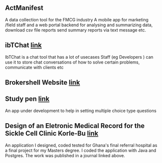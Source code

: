 

## ActManifest 
A data collection tool for the FMCG industry A mobile app for marketing /field staff and a web portal backend for analysing and
summarizing data, download csv file reports send summary reports via text message etc.



<!--
## HSSignPost [link](https://www.hssignpost.com/)
An app focused on tying gps data to locations to help highlight hazards or report issues of interest to the appropriate authorities for action (eg say a burst pipe location can be reported to the Ghana Water Company).

-->
## ibTChat [link](https://www.brokershell.com/Login)
IbTChat is a chat tool that has a lot of usecases Staff (eg Developers ) can use it to store chat conversations of how to solve certain problems, communicate with clients etc 
## Brokershell Website  [link](https://www.brokershell.com/)


## Study pen  [link](https://brokershell.org/)
An app under development to help in setting multiple choice type questions
## Design of an Eletronic Medical Record for the Sickle Cell Clinic Korle-Bu [link](http://innovativejournal.in/index.php/ajcem/article/view/571)

An application I designed, coded tested for Ghana's final referral hospital as a final project for my Masters degree.
I coded the application with Java and Postgres.
The work was published in a journal linked above.


<!--






## Welcome to GitHub Pages

You can use the [editor on GitHub](https://github.com/EvansAF/evansaf.github.io/edit/main/index.md) to maintain and preview the content for your website in Markdown files.

Whenever you commit to this repository, GitHub Pages will run [Jekyll](https://jekyllrb.com/) to rebuild the pages in your site, from the content in your Markdown files.

### Markdown

Markdown is a lightweight and easy-to-use syntax for styling your writing. It includes conventions for

```markdown
Syntax highlighted code block

# Header 1
## Header 2
### Header 3

- Bulleted
- List

1. Numbered
2. List

**Bold** and _Italic_ and `Code` text

[Link](url) and ![Image](src)
```

For more details see [Basic writing and formatting syntax](https://docs.github.com/en/github/writing-on-github/getting-started-with-writing-and-formatting-on-github/basic-writing-and-formatting-syntax).

### Jekyll Themes

Your Pages site will use the layout and styles from the Jekyll theme you have selected in your [repository settings](https://github.com/EvansAF/evansaf.github.io/settings/pages). The name of this theme is saved in the Jekyll `_config.yml` configuration file.

### Support or Contact

Having trouble with Pages? Check out our [documentation](https://docs.github.com/categories/github-pages-basics/) or [contact support](https://support.github.com/contact) and we’ll help you sort it out.
-->
